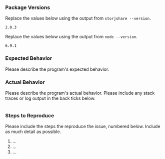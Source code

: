 ### Package Versions

Replace the values below using the output from `storjshare --version`.

```
2.0.3
```

Replace the values below using the output from `node --version`.

```
6.9.1
```

### Expected Behavior

Please describe the program's expected behavior.

### Actual Behavior

Please describe the program's actual behavior. Please include any stack traces
or log output in the back ticks below.

```

```

### Steps to Reproduce

Please include the steps the reproduce the issue, numbered below. Include as
much detail as possible.

1. ...
2. ...
3. ...
